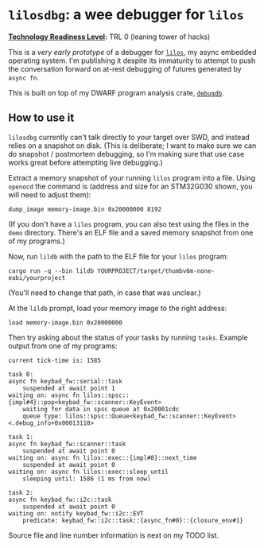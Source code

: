 # `lilosdbg`: a wee debugger for `lilos`

**[Technology Readiness Level]:** TRL 0 (leaning tower of hacks)

This is a _very early prototype_ of a debugger for [`lilos`], my async embedded
operating system. I'm publishing it despite its immaturity to attempt to push
the conversation forward on at-rest debugging of futures generated by `async
fn`.

This is built on top of my DWARF program analysis crate, [`debugdb`].

## How to use it

`lilosdbg` currently can't talk directly to your target over SWD, and instead
relies on a snapshot on disk. (This is deliberate; I want to make sure we can do
snapshot / postmortem debugging, so I'm making sure that use case works great
before attempting live debugging.)

Extract a memory snapshot of your running `lilos` program into a file. Using
`openocd` the command is (address and size for an STM32G030 shown, you will need
to adjust them):

```
dump_image memory-image.bin 0x20000000 8192
```

(If you don't have a `lilos` program, you can also test using the files in the
`demo` directory. There's an ELF file and a saved memory snapshot from one of my
programs.)

Now, run `lildb` with the path to the ELF file for your `lilos` program:

```
cargo run -q --bin lildb YOURPROJECT/target/thumbv6m-none-eabi/yourproject
```

(You'll need to change that path, in case that was unclear.)

At the `lildb` prompt, load your memory image to the right address:

```
load memory-image.bin 0x20000000
```

Then try asking about the status of your tasks by running `tasks`. Example
output from one of my programs:

```
current tick-time is: 1585

task 0:
async fn keybad_fw::serial::task
    suspended at await point 1
waiting on: async fn lilos::spsc::{impl#4}::pop<keybad_fw::scanner::KeyEvent>
    waiting for data in spsc queue at 0x20001cdc
    queue type: lilos::spsc::Queue<keybad_fw::scanner::KeyEvent> <.debug_info+0x00013110>

task 1:
async fn keybad_fw::scanner::task
    suspended at await point 0
waiting on: async fn lilos::exec::{impl#8}::next_time
    suspended at await point 0
waiting on: async fn lilos::exec::sleep_until
    sleeping until: 1586 (1 ms from now)

task 2:
async fn keybad_fw::i2c::task
    suspended at await point 0
waiting on: notify keybad_fw::i2c::EVT
    predicate: keybad_fw::i2c::task::{async_fn#0}::{closure_env#1}
```

Source file and line number information is next on my TODO list.

[`lilos`]: https://github.com/cbiffle/lilos
[`debugdb`]: https://github.com/cbiffle/debugdb
[Technology Readiness Level]: https://en.wikipedia.org/wiki/Technology_readiness_level
